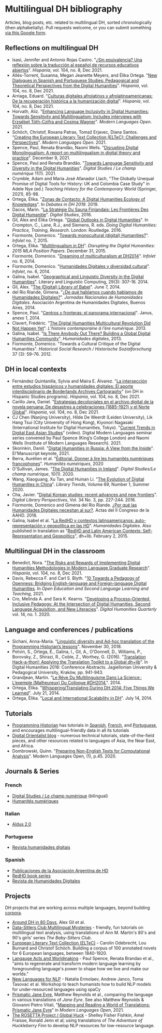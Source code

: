 # Multilingual DH bibliography
Articles, blog posts, etc. related to multilingual DH, sorted chronologically (then alphabetially). Pull requests welcome, or you can submit something [via this Google form](https://forms.gle/9rc6JFsvE1nrMhLG9).

## Reflections on multilingual DH
* Isasi, Jennifer and Antonio Rojas Castro. "[¿Sin equivalencia? Una reflexión sobre la traducción al español de recursos educativos abiertos](https://muse.jhu.edu/article/842253)". *Hispania*, vol. 104, no. 8, Dec 2021.
* Allés-Torrent, Susanna, Megan Jeanette Meyers, and Élika Ortega. "[New Dialogues in Spanish and Portuguese Studies: Pedagogical and Theoretical Perspectives from the Digital Humanities](https://muse.jhu.edu/article/842247)". *Hispania*, vol. 104, no. 8, Dec 2021.
* Arriaga, Eduard. "[Culturas digitales afrolatinxs y afrolatinoamericanas: De la recuperación histórica a la humanización digital](https://muse.jhu.edu/article/842248)". *Hispania*, vol. 104, no. 8, Dec 2021.
* Horvath, Aliz. "[Enhancing Language Inclusivity in Digital Humanities: Towards Sensitivity and Multilingualism: Includes interviews with Erzsébet Tóth-Czifra and Cosima Wagner](https://www.modernlanguagesopen.org/articles/10.3828/mlo.v0i0.382/)".  *Modern Languages Open*. 2021.
* Schöch, Christof, Roxana Patras, Tomaž Erjavec, Diana Santos. "[Creating the European Literary Text Collection (ELTeC): Challenges and Perspectives](https://www.modernlanguagesopen.org/articles/10.3828/mlo.v0i0.364/)". *Modern Languages Open*. 2021.
* Spence, Paul, Renata Brandão, Naomi Wells. "[Disrupting Digital Monolingualism: A report on multilingualism in digital theory and practice](https://zenodo.org/record/5743283#.Ydi7zxPMLt0)". December 9, 2021.
* Spence, Paul and Renata Brandão. "[Towards Language Sensitivity and Diversity in the Digital Humanities](https://www.digitalstudies.org/article/id/8098/)". *Digital Studies / Le champ numérique* 11(1). 2021.
* Crymble, Adam and Maria José Afanador Llach, "The Globally Unequal Promise of Digital Tools for History: UK and Colombia Case Study" in Adele Nye (ed.) *Teaching History for the Contemporary World* (Springer, 2021), 85-98.
* Ortega, Élika. "[Zonas de Contacto: A Digital Humanities Ecology of Knowledges](https://dhdebates.gc.cuny.edu/read/untitled-f2acf72c-a469-49d8-be35-67f9ac1e3a60/section/aeee46e3-dddc-4668-a1b3-c8983ba4d70a#ch15)". In *Debates in DH 2019*. 2019.
* Dacos, Marin. "[La Stratégie Du Sauna Finlandais: Les Frontières Des Digital Humanitie](http://www.digitalstudies.org/articles/10.16995/dscn.41)". *Digital Studies*, 2016.
* Gil, Alex and Élika Ortega. "[Global Outlooks in Digital Humanities](https://www.dropbox.com/s/np0qv8exfrwluvb/DoingDigitalHumanitiesGODHchapter.pdf?dl=0)". In Crompton, C., Lane, R.J., and Siemens, R. eds. *Doing Digital Humanities: Practice, Training, Research*. London: Routledge. 2016.
* Fiormonte, Domenico. "[Towards monocultural (digital) Humanities?](https://infolet.it/2015/07/12/monocultural-humanities/)". *Infolet* no. 7, 2015.
* Ortega, Élika. "[Multilingualism in DH](http://www.disruptingdh.com/multilingualism-in-dh/)". *Disrupting the Digital Humanities: 2015 MLA Position Papers*. December 31, 2015.
* Fiormonte, Domenico. "[Dreaming of multiculturalism at DH2014](https://infolet.it/2014/07/07/dreaming-of-multiculturalism-at-dh2014/)". *Infolet* no. 6, 2014.
* Fiormonte, Domenico. "[Humanidades Digitales y diversidad cultural](https://infolet.it/2014/02/01/humanidades-digitales-y-diversidad-cultural/)". *Infolet*, no. 6, 2014.
* Galina, Isabel. "[Geographical and Linguistic Diversity in the Digital Humanities](https://doi.org/10.1093/llc/fqu005)". Literary and Linguistic Computing, 29(3): 307-16. 2014.
* Gil, Alex. "[The (Digital) Library of Babel](https://www.elotroalex.com/digital-library-babel/)". June 7, 2014.
* del Rio Riande, Gimena. "[¿De qué hablamos cuando hablamos de Humanidades Digitales?](https://www.aacademica.org/jornadasaahd/3)". *Jornadas Nacionales de Humanidades Digitales*. Asociación Argentina de Humanidades Digitales, Buenos Aires, 2014.
* Spence, Paul. "[Centros y fronteras: el panorama internacional](https://www.janusdigital.es/anexos/contribucion.htm?id=6)". Janus, anexo 1, 2014.
* Clavert, Frédéric. "[The Digital Humanities Multicultural Revolution Did Not Happen Yet](https://histnum.hypotheses.org/1546)". *L’histoire contemporaine à l’ère numérique*. 2013.
* Galina, Isabel. "[Is There Anybody Out There? Building a Global Digital Humanities Community](http://humanidadesdigitales.net/blog/2013/07/19/is-there-anybody-out-there-building-a-global-digital-humanities-community)". *Humanidades digitales*, 2013.
* Fiormonte, Domenico. "Towards a Cultural Critique of the Digital Humanities". *Historical Social Research / Historische Sozialforschung* 37 (3): 59–76. 2012.

## DH in local contexts
* Fernández Quintanilla, Sylvia and Maira E. Álvarez. "[La intersección entre estudios hispánicos y humanidades digitales: El aporte interdisciplinario de Borderlands Archives Cartography](https://muse.jhu.edu/article/842252)" (on DH in Hispanic Studies programs). *Hispania*, vol. 104, no. 8, Dec 2021.
* Carillo Jara, Daniel. "[Estrategias decoloniales en el archivo digital de la novela peruana: De desastres a celebraciones (1885–1921) y el Norte Global](https://muse.jhu.edu/article/842251)". *Hispania*, vol. 104, no. 8, Dec 2021.
* CJ Chen (Nanjing University), Hilde De Weerdt (Leiden University), Lik Hang Tsui (City University of Hong Kong), Kiyonori Nagasaki (International Institute for Digital Humanities, Tokyo). "[Current Trends in Digital East Asian Studies](https://www.youtube.com/watch?v=51D3C-3XHZQ&ab_channel=DigitalModernLanguages)" (video). Digital Modern Languages seminar series convened by Paul Spence (King’s College London) and Naomi Wells (Institute of Modern Languages Research).  2021.
* Skorinkin, Daniil. "[Digital Humanities in Russia: A View from the Inside](https://danilsko.github.io/slides/elmanuscript21/elmanuscript_keynote#/)". El'Manuscript keynote, 2021.
* Berra, Aurélien et al. "[Éditorial. Donner à lire les humanités numériques francophones](https://journals.openedition.org/revuehn/507)". *Humanités numériques*, 2020
* O'Sullivan, James. "[The Digital Humanities in Ireland](http://doi.org/10.16995/dscn.374)". *Digital Studies/Le champ numérique*, 10(1). 2020.
* Wang, Xiaoguang, Xu Tan, and Huinan Li. "[The Evolution of Digital Humanities in China](https://muse.jhu.edu/article/774337)". *Library Trends*, Volume 69, Number 1, Summer 2020.
* Cha, Javier. "[Digital Korean studies: recent advances and new frontiers](https://doi.org/10.1108/DLP-04-2018-0013)". *Digital Library Perspectives*, Vol. 34 No. 3, pp. 227-244. 2018.
* Fiormonte, Domenico and Gimena del Rio Riande. [¿Por qué las Humanidades Digitales necesitan al sur?](https://www.aacademica.org/gimena.delrio.riande/147). Actas del II Congreso de la AAHD. 2018.
* Galina, Isabel et al. "[La RedHD y contextos latinoamericanos: auto-representación y geopolítica en las HD](http://humanidadesdigitales.net/blog/2015/02/02/la-redhd-y-contextos-latinoamericanos-auto-representacion-y-geopolitica-en-las-hd/)". *Humanidades Digitales*. Also published in translation as "[RedHD and Latin American Contexts: Self-Representation and Geopolitics](https://acrl.ala.org/dh/2015/02/02/redhd-and-latin-american-contexts-self-representation-and-geopolitics-in-dh/)", dh+lib. February 2, 2015.


## Multilingual DH in the classroom
* Benedict, Nora. "[The Risks and Rewards of Implementing Digital Humanities Methodologies in Modern Language Graduate Research](https://muse.jhu.edu/article/842250)". *Hispania*, vol. 104, no. 8, Dec 2021.
* Davis, Rebecca F.  and Carl S. Blyth. "[10 Towards a Pedagogy of Openness: Bridging English-language and Foreign-language Digital Humanities](https://doi.org/10.21832/9781800411005-012). In *Open Education and Second Language Learning and Teaching*, 2021.
* Cro, Melinda A. and Sara K. Kearns. "[Developing a Process-Oriented, Inclusive Pedagogy: At the Intersection of Digital Humanities, Second Language Acquisition, and New Literacies](http://www.digitalhumanities.org/dhq/vol/14/1/000443/000443.html)". *Digital Humanities Quarterly* vol. 14, no. 1. 2020.


## Language and conferences / publications
* Sichani, Anna-Maria. "[Linguistic diversity and Ad-hoc translation of the Programming Historian’s lessons](https://programminghistorian.org/posts/ad-hoc-translation)". November 30, 2018.
* Potvin, S., Ortega, É., Galina, I., Gil, A., O'Donnell, D., Williams, P., Borovsky, Z., Shirazi, R., Coble, Z., Worthey, G. (2016). "[Translation Hack-a-thon!: Applying the Translation Toolkit to a Global dh+lib](https://dh2016.adho.org/abstracts/344)". In Digital Humanities 2016: Conference Abstracts. Jagiellonian University & Pedagogical University, Kraków, pp. 941-943.
* Grandjean, Martin. "[Le Rêve Du Multilinguisme Dans La Science : L’exemple (Malheureux) Du Colloque #DH2014.](http://www.martingrandjean.ch/multilinguisme-dans-la-science-dh2014/)". 2014.
* Ortega, Élika. "[Whispering/Translating During DH 2014: Five Things We Learned](https://elikaortegadotnet.wordpress.com/2014/07/21/dhwhisperer/)". July 21, 2014.
* Ortega, Élika. "[Local and International Scalability in DH](https://web.archive.org/web/20140714103841/http://lectoresdeficcion.blogs.cultureplex.ca/2014/07/02/scalability/)". July 14, 2014.

## Tutorials
* [Programming Historian](https://programminghistorian.org/) has tutorials in [Spanish](https://programminghistorian.org/es/), [French](https://programminghistorian.org/fr/), and [Portuguese](https://programminghistorian.org/pt/), and encourages multilingual-friendly data in all its tutorials
* [Digital Orientalist blog](https://digitalorientalist.com/) - numerous technical tutorials, state-of-the-field pieces, and other resources related to languages of Asia, the Near East, and Africa.
* Dombrowski, Quinn. "[Preparing Non-English Texts for Computational Analysis](https://www.modernlanguagesopen.org/articles/10.3828/mlo.v0i0.294/)". Modern Languages Open, (1), p.45. 2020.

## Journals & Series

### French
* [Digital Studies / Le champ numérique](https://www.digitalstudies.org/) (bilingual)
* [Humanités numériques](https://journals.openedition.org/revuehn/)

### Italian
* [Aldus 2.0](https://aldus20.bembus.org/it/home)

### Portuguese
* [Revista humanidades digitais](https://revistas.uminho.pt/index.php/h2d)

### Spanish
* [Publicaciones de la Asociación Argentina de HD](https://www.aacademica.org/noviembrehd/tabs/proceedings)
* [RedHD book series](http://humanidadesdigitales.net/recursos/)
* [Revista de Humanidades Digitales](http://revistas.uned.es/index.php/RHD/index)

## Projects
DH projects that are working across multiple languages, beyond building [corpora](https://github.com/multilingual-dh/multilingual-corpora). 

* [Around DH in 80 Days](https://arounddh.elotroalex.com/), Alex Gil et al.
* [Data-Sitters Club Multilingual Mysteries](https://datasittersclub.github.io/site/books#multilingual-mysteries) - friendly, fun tutorials on multilingual text analysis, using translations of Ann M. Martin's 80's and 90's girls' series *The Baby-Sitters Club*.
* [European Literary Text Collection (ELTeC)](https://www.distant-reading.net/eltec/) - Carolin Odebrecht, Lou Burnard and Christof Schöch. Building a corpus of 100 annotated novels for 6 European languages, between 1840-1920.
* [Langauge Acts and Worldmaking](https://languageacts.org/) - Paul Spence, Renata Brandao et al., "aims to regenerate and transform modern language learning by foregrounding language's power to shape how we live and make our worlds."
* [New Languages for NLP](https://newnlp.princeton.edu/) - Natalia Ermolaev, Andrew Janco, Toma Tasovac et al. Workshop to teach humanists how to build NLP models for under-resourced languages using spaCy
* [Prismatic Jane Eyre](https://prismaticjaneeyre.org/), Matthew Reynolds et al., comparing the language in various translations of *Jane Eyre*. See also Matthew Reynolds & Giovanni Pietro Vitali, "[Mapping and Reading a World of Translations: Prismatic Jane Eyre](https://www.modernlanguagesopen.org/articles/10.3828/mlo.v0i0.375/)" in *Modern Languages Open*, 2021.
* [The ROSETTA Project / Global Huck](https://rosetta.univ-lille.fr/worldmap/index.html) - Shelley Fisher Fishkin, Amel Fraisse, Ronald Jenn et al; using translations of *The Adventure of Huckleberry Finn* to develop NLP resources for low-resource language.
